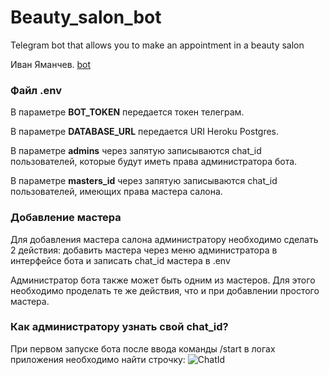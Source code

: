 # Beauty_salon_bot
 Telegram bot that allows you to make an appointment in a beauty salon 
 
 Иван Яманчев. [bot](https://t.me/SalonExampleBot)

### Файл .env
В параметре **BOT_TOKEN** передается токен телеграм.

В параметре **DATABASE_URL** передается URI Heroku Postgres.

В параметре **admins** через запятую записываются chat_id пользователей, которые будут иметь права администратора бота.

В параметре **masters_id** через запятую записываются chat_id пользователей, имеющих права мастера салона. 

### Добавление мастера 
Для добавления мастера салона администратору необходимо сделать 2 действия: добавить мастера через меню администратора в интерфейсе бота и записать chat_id мастера в .env

Администратор бота также может быть одним из мастеров. Для этого необходимо проделать те же действия, что и при добавлении простого мастера.

### Как администратору узнать свой chat_id?
При первом запуске бота после ввода команды /start в логах приложения необходимо найти строчку:
![ChatId](https://i.imgur.com/XEAdAWM.png)
